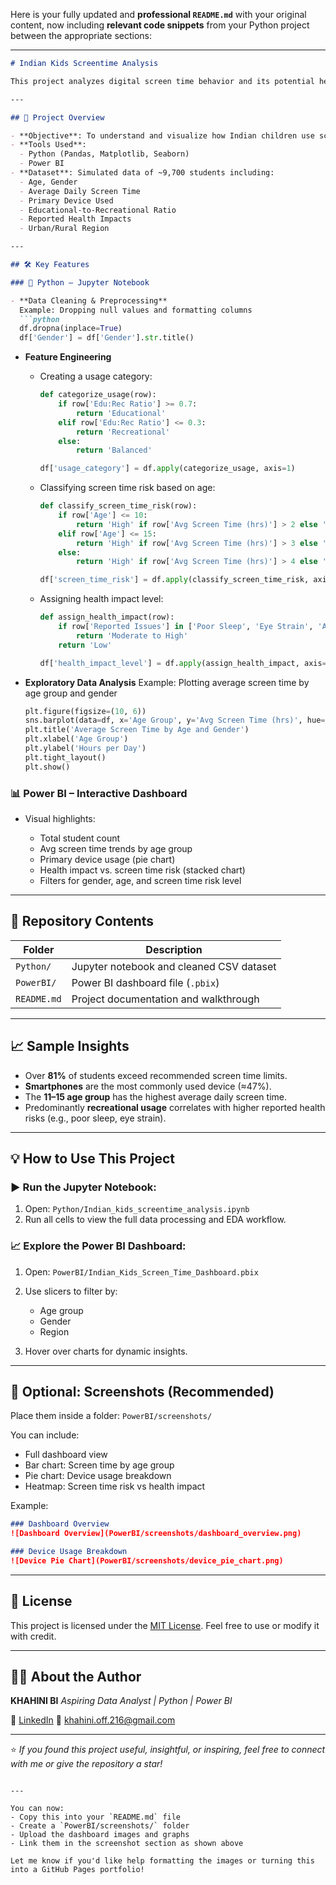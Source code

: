 Here is your fully updated and **professional `README.md`** with your original content, now including **relevant code snippets** from your Python project between the appropriate sections:

---

````markdown
# Indian Kids Screentime Analysis

This project analyzes digital screen time behavior and its potential health implications among Indian students. Using both **Python** for data wrangling and visualization, and **Power BI** for dashboarding, the analysis reveals trends across age, gender, device usage, and screen time risk levels.

---

## 🧠 Project Overview

- **Objective**: To understand and visualize how Indian children use screens and identify usage patterns that may impact their well-being.
- **Tools Used**: 
  - Python (Pandas, Matplotlib, Seaborn)
  - Power BI
- **Dataset**: Simulated data of ~9,700 students including:
  - Age, Gender
  - Average Daily Screen Time
  - Primary Device Used
  - Educational-to-Recreational Ratio
  - Reported Health Impacts
  - Urban/Rural Region

---

## 🛠️ Key Features

### 📌 Python – Jupyter Notebook

- **Data Cleaning & Preprocessing**  
  Example: Dropping null values and formatting columns
  ```python
  df.dropna(inplace=True)
  df['Gender'] = df['Gender'].str.title()
````

* **Feature Engineering**

  * Creating a usage category:

    ```python
    def categorize_usage(row):
        if row['Edu:Rec Ratio'] >= 0.7:
            return 'Educational'
        elif row['Edu:Rec Ratio'] <= 0.3:
            return 'Recreational'
        else:
            return 'Balanced'

    df['usage_category'] = df.apply(categorize_usage, axis=1)
    ```
  * Classifying screen time risk based on age:

    ```python
    def classify_screen_time_risk(row):
        if row['Age'] <= 10:
            return 'High' if row['Avg Screen Time (hrs)'] > 2 else 'Low'
        elif row['Age'] <= 15:
            return 'High' if row['Avg Screen Time (hrs)'] > 3 else 'Low'
        else:
            return 'High' if row['Avg Screen Time (hrs)'] > 4 else 'Low'

    df['screen_time_risk'] = df.apply(classify_screen_time_risk, axis=1)
    ```
  * Assigning health impact level:

    ```python
    def assign_health_impact(row):
        if row['Reported Issues'] in ['Poor Sleep', 'Eye Strain', 'Anxiety']:
            return 'Moderate to High'
        return 'Low'

    df['health_impact_level'] = df.apply(assign_health_impact, axis=1)
    ```

* **Exploratory Data Analysis**
  Example: Plotting average screen time by age group and gender

  ```python
  plt.figure(figsize=(10, 6))
  sns.barplot(data=df, x='Age Group', y='Avg Screen Time (hrs)', hue='Gender')
  plt.title('Average Screen Time by Age and Gender')
  plt.xlabel('Age Group')
  plt.ylabel('Hours per Day')
  plt.tight_layout()
  plt.show()
  ```

### 📊 Power BI – Interactive Dashboard

* Visual highlights:

  * Total student count
  * Avg screen time trends by age group
  * Primary device usage (pie chart)
  * Health impact vs. screen time risk (stacked chart)
  * Filters for gender, age, and screen time risk level

---

## 📁 Repository Contents

| Folder      | Description                              |
| ----------- | ---------------------------------------- |
| `Python/`   | Jupyter notebook and cleaned CSV dataset |
| `PowerBI/`  | Power BI dashboard file (`.pbix`)        |
| `README.md` | Project documentation and walkthrough    |

---

## 📈 Sample Insights

* Over **81%** of students exceed recommended screen time limits.
* **Smartphones** are the most commonly used device (≈47%).
* The **11–15 age group** has the highest average daily screen time.
* Predominantly **recreational usage** correlates with higher reported health risks (e.g., poor sleep, eye strain).

---

## 💡 How to Use This Project

### ▶️ Run the Jupyter Notebook:

1. Open: `Python/Indian_kids_screentime_analysis.ipynb`
2. Run all cells to view the full data processing and EDA workflow.

### 📈 Explore the Power BI Dashboard:

1. Open: `PowerBI/Indian_Kids_Screen_Time_Dashboard.pbix`
2. Use slicers to filter by:

   * Age group
   * Gender
   * Region
3. Hover over charts for dynamic insights.

---

## 📸 Optional: Screenshots (Recommended)

Place them inside a folder: `PowerBI/screenshots/`

You can include:

* Full dashboard view
* Bar chart: Screen time by age group
* Pie chart: Device usage breakdown
* Heatmap: Screen time risk vs health impact

Example:

```markdown
### Dashboard Overview
![Dashboard Overview](PowerBI/screenshots/dashboard_overview.png)

### Device Usage Breakdown
![Device Pie Chart](PowerBI/screenshots/device_pie_chart.png)
```

---

## 📜 License

This project is licensed under the [MIT License](LICENSE).
Feel free to use or modify it with credit.

---

## 🙋‍♀️ About the Author

**KHAHINI BI**
*Aspiring Data Analyst | Python | Power BI*

🔗 [LinkedIn](https://www.linkedin.com/in/khahiniboopathi6/)
📧 [khahini.off.216@gmail.com](mailto:khahini.off.216@gmail.com)

---

⭐ *If you found this project useful, insightful, or inspiring, feel free to connect with me or give the repository a star!*

```

---

You can now:
- Copy this into your `README.md` file
- Create a `PowerBI/screenshots/` folder
- Upload the dashboard images and graphs
- Link them in the screenshot section as shown above

Let me know if you'd like help formatting the images or turning this into a GitHub Pages portfolio!
```

